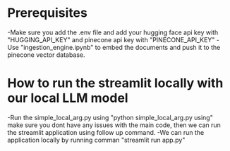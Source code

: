 # Prerequisites
-Make sure you add the .env file and add your hugging face api key with "HUGGING_API_KEY" and pinecone api key with "PINECONE_API_KEY"
-Use "ingestion_engine.ipynb" to embed the documents and push it to the pinecone vector database.

# How to run the streamlit locally with our local LLM model
-Run the simple_local_arg.py using "python simple_local_arg.py using" make sure you dont have any issues with the main code, then we can run the streamlit application using follow up command.
-We can run the application locally by running comman "streamlit run app.py" 